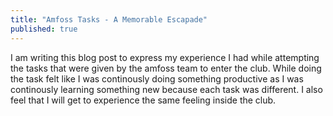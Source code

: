 ```yaml
---
title: "Amfoss Tasks - A Memorable Escapade"
published: true
---
```


I am writing this blog post to express my experience I had while attempting the tasks that were given by the amfoss team to enter the club.
While doing the task felt like I was continously doing something productive as I was continously learning something new because each task was different.
I also feel that I will get to experience the same feeling inside the club. 
